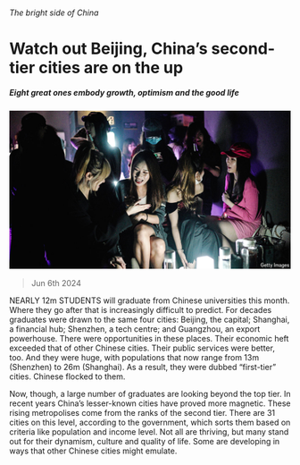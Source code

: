 ###### The bright side of China

# Watch out Beijing, China’s second-tier cities are on the up 

##### Eight great ones embody growth, optimism and the good life 

![image](images/20240608_CNP003.jpg) 

> Jun 6th 2024 

NEARLY 12m STUDENTS will graduate from Chinese universities this month. Where they go after that is increasingly difficult to predict. For decades graduates were drawn to the same four cities: Beijing, the capital; Shanghai, a financial hub; Shenzhen, a tech centre; and Guangzhou, an export powerhouse. There were opportunities in these places. Their economic heft exceeded that of other Chinese cities. Their public services were better, too. And they were huge, with populations that now range from 13m (Shenzhen) to 26m (Shanghai). As a result, they were dubbed “first-tier” cities. Chinese flocked to them.

Now, though, a large number of graduates are looking beyond the top tier. In recent years China’s lesser-known cities have proved more magnetic. These rising metropolises come from the ranks of the second tier. There are 31 cities on this level, according to the government, which sorts them based on criteria like population and income level. Not all are thriving, but many stand out for their dynamism, culture and quality of life. Some are developing in ways that other Chinese cities might emulate.


